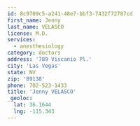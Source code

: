 ```yaml
---
id: 8c9709c5-a241-48e7-bbf3-7432f72787cd
first_name: Jenny
last_name: VELASCO
license: M.D.
services:
  - anesthesiology
category: doctors
address: '789 Viscanio Pl.'
city: 'Las Vegas'
state: NV
zip: '89138'
phone: 702-523-1433
title: 'Jenny VELASCO'
_geoloc:
  lat: 36.1644
  lng: -115.343
---
```

